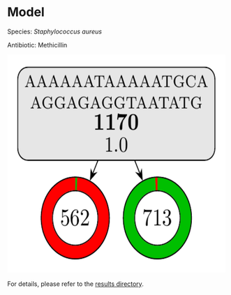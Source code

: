 
# Model

Species: *Staphylococcus aureus*

Antibiotic: Methicillin

<a href="./model.pdf"><img src="./model.png" width=500 height=500 /></a>

For details, please refer to the [results directory](../../../../../results/cart_b/staphylococcus%20aureus/methicillin/repeat_8/).

